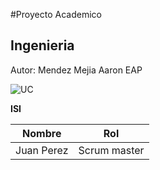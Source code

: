 #Proyecto Academico
## Ingenieria 
Autor: Mendez Mejia Aaron 
EAP

![UC](https://github.com/Ryzemer/Proyecto/assets/150761006/98f95062-0417-497d-ac57-016b1e8dd2cf)


**ISI**

| Nombre | Rol |
| ------ | --- |
|Juan Perez | Scrum master |
